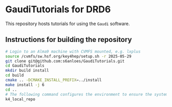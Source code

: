 # GaudiTutorials for DRD6

This repository hosts tutorials for using the `Gaudi` software.

## Instructions for building the repository
```bash
# Login to an Alma9 machine with CVMFS mounted, e.g. lxplus
source /cvmfs/sw.hsf.org/key4hep/setup.sh -r 2025-05-29
git clone git@github.com:s6anloes/GaudiTutorials.git
cd GaudiTutorials
mkdir build install
cd build
cmake .. -DCMAKE_INSTALL_PREFIX=../install 
make install -j 6
cd ..
# The following command configures the environment to ensure the system can locate the DD4hep detector builders:
k4_local_repo